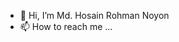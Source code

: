 - 👋 Hi, I’m Md. Hosain Rohman Noyon
- 📫 How to reach me ...

<!---
mhrnoyon29/mhrnoyon29 is a ✨ special ✨ repository because its `README.md` (this file) appears on your GitHub profile.
You can click the Preview link to take a look at your changes.
--->
